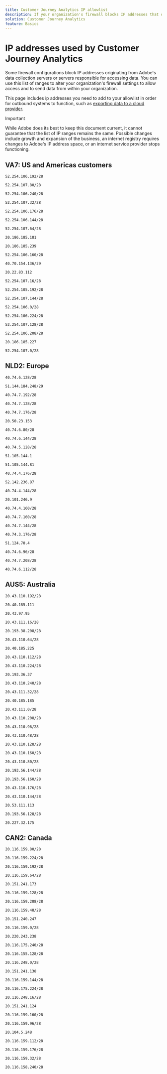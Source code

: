 ```yaml
---
title: Customer Journey Analytics IP allowlist
description: If your organization's firewall blocks IP addresses that originate from Adobe, use this list to update your firewall settings.
solution: Customer Journey Analytics
feature: Basics
---
```

# IP addresses used by Customer Journey Analytics

Some firewall configurations block IP addresses originating from Adobe's data collection servers or servers responsible for accessing data. You can use this list of ranges to alter your organization's firewall settings to allow access and to send data from within your organization. 

This page includes ip addresses you need to add to your allowlist in order for outbound systems to function, such as [exporting data to a cloud provider](/help/analysis-workspace/export/export-cloud.md).

>[!IMPORTANT]
>
>While Adobe does its best to keep this document current, it cannot guarantee that the list of IP ranges remains the same. Possible changes include growth and expansion of the business, an internet registry requires changes to Adobe's IP address space, or an internet service provider stops functioning.

## VA7: US and Americas customers

`52.254.106.192/28`

`52.254.107.80/28`

`52.254.106.240/28`

`52.254.107.32/28`

`52.254.106.176/28`

`52.254.106.144/28`

`52.254.107.64/28`

`20.186.185.181`

`20.186.185.239`

`52.254.106.160/28`

`40.70.154.136/29`

`20.22.83.112`

`52.254.107.16/28`

`52.254.105.192/28`

`52.254.107.144/28`

`52.254.106.0/28`

`52.254.106.224/28`

`52.254.107.128/28`

`52.254.106.208/28`

`20.186.185.227`

`52.254.107.0/28`

## NLD2: Europe
`40.74.6.128/28`

`51.144.184.248/29`

`40.74.7.192/28`

`40.74.7.128/28`

`40.74.7.176/28`

`20.50.23.153`

`40.74.6.80/28`

`40.74.6.144/28`

`40.74.5.128/28`

`51.105.144.1`

`51.105.144.81`

`40.74.4.176/28`

`52.142.236.87`

`40.74.4.144/28`

`20.101.246.9`

`40.74.4.160/28`

`40.74.7.160/28`

`40.74.7.144/28`

`40.74.3.176/28`

`51.124.70.4`

`40.74.6.96/28`

`40.74.7.208/28`

`40.74.6.112/28`

## AUS5: Australia
`20.43.110.192/28`

`20.40.185.111`

`20.43.97.95`

`20.43.111.16/28`

`20.193.38.208/28`

`20.43.110.64/28`

`20.40.185.225`

`20.43.110.112/28`

`20.43.110.224/28`

`20.193.36.37`

`20.43.110.240/28`

`20.43.111.32/28`

`20.40.185.185`

`20.43.111.0/28`

`20.43.110.208/28`

`20.43.110.96/28`

`20.43.110.48/28`

`20.43.110.128/28`

`20.43.110.160/28`

`20.43.110.80/28`

`20.193.56.144/28`

`20.193.56.160/28`

`20.43.110.176/28`

`20.43.110.144/28`

`20.53.111.113`

`20.193.56.128/28`

`20.227.32.175`

## CAN2: Canada
`20.116.159.80/28`

`20.116.159.224/28`

`20.116.159.192/28`

`20.116.159.64/28`

`20.151.241.173`

`20.116.159.128/28`

`20.116.159.208/28`

`20.116.159.48/28`

`20.151.240.247`

`20.116.159.0/28`

`20.220.243.238`

`20.116.175.240/28`

`20.116.155.128/28`

`20.116.248.0/28`

`20.151.241.138`

`20.116.159.144/28`

`20.116.175.224/28`

`20.116.248.16/28`

`20.151.241.124`

`20.116.159.160/28`

`20.116.159.96/28`

`20.104.5.248`

`20.116.159.112/28`

`20.116.159.176/28`

`20.116.159.32/28`

`20.116.158.240/28`


